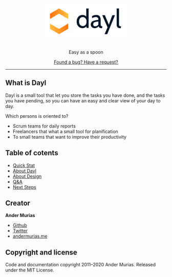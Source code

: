<div align="center">
  <a href="https://dayl.om.nom.es" rel="nofollow">
    <img src="etc/assets/logo/full/dayl_logo_full.png" style="width: 50%; max-width:100%;">
    </a>
  </a>
</div>
<br/>
<p align="center">
Easy as a spoon
</p>
<p align="center">
<a href="https://github.com/andermurias/dayl/issues/new">Found a bug? Have a request?</a>
</p>

---

## What is Dayl

Dayl is a small tool that let you store the tasks you have done, and the tasks you have pending, so you can have an easy and clear view of your day to day.

Which persons is oriented to?
- Scrum teams for daily reports
- Freelancers that what a small tool for planification
- To small teams that want to improve their productivity


## Table of cotents

- [Quick Stat](./etc/doc/quick-start.md)
- [About Dayl](./etc/doc/about-dayl.md)
- [About Design](./etc/doc/about-design.md)
- [Q&A](./etc/doc/question-answers.md)
- [Next Steps](./etc/doc/next-steps.md)

## Creator

__Ander Murias__

- [Github](https://github.com/andermurias)
- [Twitter](https://twitter.com/andermurias)
- [andermurias.me](https://andermurias.me)

## Copyright and license

Code and documentation copyright 2011–2020 Ander Murias. Released under the MIT License. 